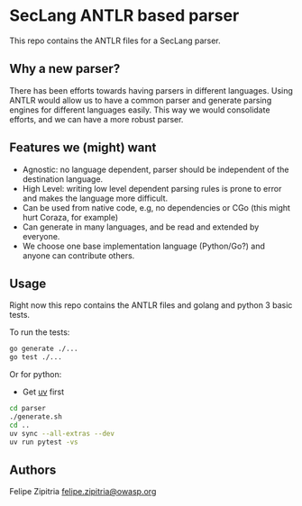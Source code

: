 # SecLang ANTLR based parser

This repo contains the ANTLR files for a SecLang parser.

## Why a new parser?

There has been efforts towards having parsers in different languages. Using ANTLR would allow us to have a common parser and generate parsing engines for different languages easily.
This way we would consolidate efforts, and we can have a more robust parser.

## Features we (might) want

- Agnostic: no language dependent, parser should be independent of the destination language.
- High Level: writing low level dependent parsing rules is prone to error and makes the language more difficult.
- Can be used from native code, e.g, no dependencies or CGo (this might hurt Coraza, for example)
- Can generate in many languages, and be read and extended by everyone.
- We choose one base implementation language (Python/Go?) and anyone can contribute others.

## Usage

Right now this repo contains the ANTLR files and golang and python 3 basic tests.

To run the tests:

```bash
go generate ./...
go test ./...
```

Or for python:

- Get [uv](https://github.com/astral-sh/uv) first
```bash
cd parser
./generate.sh
cd ..
uv sync --all-extras --dev
uv run pytest -vs
```

## Authors

Felipe Zipitria <felipe.zipitria@owasp.org>
